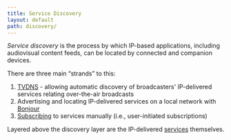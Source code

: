 ```yaml
---
title: Service Discovery
layout: default
path: discovery/
---
```


<em>Service discovery</em> is the process by which IP-based applications, 
including audiovisual content feeds, can be located by connected and
companion devices.

There are three main “strands” to this:

1. [TVDNS](tvdns/) - allowing automatic discovery of broadcasters' IP-delivered services relating over-the-air broadcasts
2. Advertising and locating IP-delivered services on a local network with [Bonjour](bonjour/)
3. [Subscribing](subscriptions/) to services manually (i.e., user-initiated subscriptions)

Layered above the discovery layer are the IP-delivered [services](/services/) themselves.
